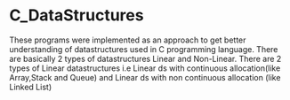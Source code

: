 # C_DataStructures
These programs were implemented as an approach to get better understanding of datastructures used in C programming language.
There are basically 2 types of datastructures Linear and Non-Linear.
There are 2 types of Linear datastructures i.e Linear ds with continuous allocation(like Array,Stack and Queue) and Linear ds with non continuous allocation (like Linked List)
